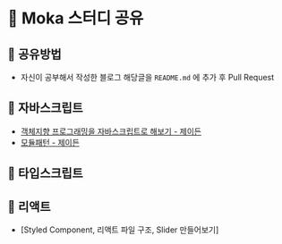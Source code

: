 # 📖 Moka 스터디 공유

## 📢 공유방법
* 자신이 공부해서 작성한 블로그 해당글을 `README.md` 에 추가 후 Pull Request

## 📁 자바스크립트
* [객체지향 프로그래밍을 자바스크립트로 해보기 - 제이든](https://velog.io/@jayden/Object-Oriented-Programming-in-Javascript)
* [모듈패턴 - 제이든](https://velog.io/@jayden/%EB%AA%A8%EB%93%88%ED%8C%A8%ED%84%B4)


## 📁 타입스크립트

## 📁 리액트
* [Styled Component, 리액트 파일 구조, Slider 만들어보기]
